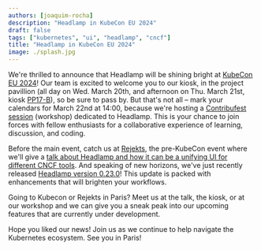 ```yaml
---
authors: [joaquim-rocha]
description: "Headlamp in KubeCon EU 2024"
draft: false
tags: ["kubernetes", "ui", "headlamp", "cncf"]
title: "Headlamp in KubeCon EU 2024"
image: ./splash.jpg
---
```


We're thrilled to announce that Headlamp will be shining bright at [KubeCon EU 2024](https://events.linuxfoundation.org/kubecon-cloudnativecon-europe/)! Our team is excited to welcome you to our kiosk, in the project pavillion (all day on Wed. March 20th, and afternoon on Thu. March 21st, kiosk [PP17-B](https://events.linuxfoundation.org/kubecon-cloudnativecon-europe/program/project-engagement/#project-kiosk-directory)), so be sure to pass by. But that's not all – mark your calendars for March 22nd at 14:00, because we're hosting a [Contribufest session](https://kccnceu2024.sched.com/event/1Yhez/contribfest-headlamp-k8s-ui-build-your-first-plugin-contribute-with-code-design-or-words?linkback=grid&iframe=no) (workshop) dedicated to Headlamp. This is your chance to join forces with fellow enthusiasts for a collaborative experience of learning, discussion, and coding.

Before the main event, catch us at [Rejekts](https://rejekts.io), the pre-KubeCon event where we'll give a [talk about Headlamp and how it can be a unifying UI for different CNCF tools](https://cfp.cloud-native.rejekts.io/cloud-native-rejekts-eu-paris-2024/talk/D93NPJ/). And speaking of new horizons, we've just recently released [Headlamp version 0.23.0](https://github.com/kubernetes-sigs/headlamp/releases/tag/v0.23.0)! This update is packed with enhancements that will brighten your workflows.

Going to Kubecon or Rejekts in Paris? Meet us at the talk, the kiosk, or at our workshop and we can give you a sneak peak into our upcoming features that are currently under development.

Hope you liked our news! Join us as we continue to help navigate the Kubernetes ecosystem. See you in Paris!
